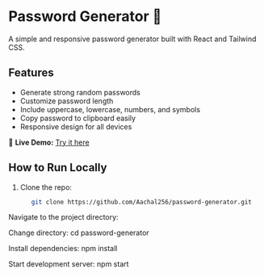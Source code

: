 # Password Generator 🔐

A simple and responsive password generator built with React and Tailwind CSS.

## Features
- Generate strong random passwords
- Customize password length
- Include uppercase, lowercase, numbers, and symbols
- Copy password to clipboard easily
- Responsive design for all devices

🚀 **Live Demo:** [Try it here](https://password-generator-aachal.netlify.app)

## How to Run Locally

1. Clone the repo:
   ```bash
      git clone https://github.com/Aachal256/password-generator.git
Navigate to the project directory:

  Change directory:
  cd password-generator

  Install dependencies:
  npm install

  Start development server:
  npm start
  

